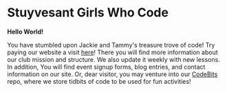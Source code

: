 # Stuyvesant Girls Who Code

<b>Hello World!</b>   
  
You have stumbled upon Jackie and Tammy's treasure trove of code! Try paying our website a visit [here](https://stuygwc2020.github.io)! There you will find more information about our club mission and structure. We also update it weekly with new lessons. In addition, You will find event signup forms, blog entries, and contact information on our site. Or, dear visitor, you may venture into our [CodeBits]() repo, where we store tidbits of code to be used for fun activities! 

